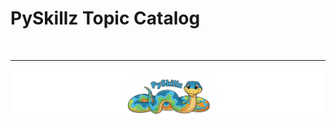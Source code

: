 # PySkillz Topic Catalog


<BR>

************

[![Skillz Catalog](../../graphics/PySkillzFooter.png)](skillz-catalog)
